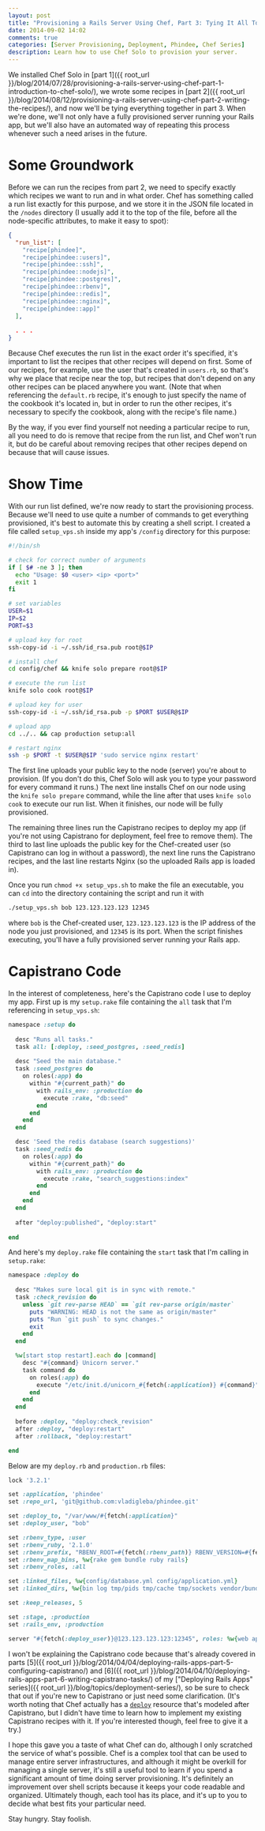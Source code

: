 ```yaml
---
layout: post
title: "Provisioning a Rails Server Using Chef, Part 3: Tying It All Together"
date: 2014-09-02 14:02
comments: true
categories: [Server Provisioning, Deployment, Phindee, Chef Series]
description: Learn how to use Chef Solo to provision your server.
---
```


We installed Chef Solo in [part 1]({{ root_url }}/blog/2014/07/28/provisioning-a-rails-server-using-chef-part-1-introduction-to-chef-solo/), we wrote some recipes in [part 2]({{ root_url }}/blog/2014/08/12/provisioning-a-rails-server-using-chef-part-2-writing-the-recipes/), and now we'll be tying everything together in part 3. When we're done, we'll not only have a fully provisioned server running your Rails app, but we'll also have an automated way of repeating this process whenever such a need arises in the future.

<!-- more -->

# Some Groundwork

Before we can run the recipes from part 2, we need to specify exactly which recipes we want to run and in what order. Chef has something called a run list exactly for this purpose, and we store it in the JSON file located in the `/nodes` directory (I usually add it to the top of the file, before all the node-specific attributes, to make it easy to spot):

``` json 123.123.123.123.json
{
  "run_list": [
    "recipe[phindee]",
    "recipe[phindee::users]",
    "recipe[phindee::ssh]",
    "recipe[phindee::nodejs]",
    "recipe[phindee::postgres]",
    "recipe[phindee::rbenv]",
    "recipe[phindee::redis]",
    "recipe[phindee::nginx]",
    "recipe[phindee::app]"
  ],
  
  . . .
}
```

Because Chef executes the run list in the exact order it's specified, it's important to list the recipes that other recipes will depend on first. Some of our recipes, for example, use the user that's created in `users.rb`, so that's why we place that recipe near the top, but recipes that don't depend on any other recipes can be placed anywhere you want. (Note that when referencing the `default.rb` recipe, it's enough to just specify the name of the cookbook it's located in, but in order to run the other recipes, it's necessary to specify the cookbook, along with the recipe's file name.)

By the way, if you ever find yourself not needing a particular recipe to run, all you need to do is remove that recipe from the run list, and Chef won't run it, but do be careful about removing recipes that other recipes depend on because that will cause issues.

# Show Time

With our run list defined, we're now ready to start the provisioning process. Because we'll need to use quite a number of commands to get everything provisioned, it's best to automate this by creating a shell script. I created a file called `setup_vps.sh` inside my app's `/config` directory for this purpose:

``` bash setup_vps.sh
#!/bin/sh

# check for correct number of arguments
if [ $# -ne 3 ]; then
  echo "Usage: $0 <user> <ip> <port>"
  exit 1
fi

# set variables
USER=$1
IP=$2
PORT=$3 

# upload key for root
ssh-copy-id -i ~/.ssh/id_rsa.pub root@$IP

# install chef
cd config/chef && knife solo prepare root@$IP

# execute the run list
knife solo cook root@$IP

# upload key for user
ssh-copy-id -i ~/.ssh/id_rsa.pub -p $PORT $USER@$IP

# upload app
cd ../.. && cap production setup:all

# restart nginx
ssh -p $PORT -t $USER@$IP 'sudo service nginx restart'
```

The first line uploads your public key to the node (server) you're about to provision. (If you don't do this, Chef Solo will ask you to type your password for every command it runs.) The next line installs Chef on our node using the `knife solo prepare` command, while the line after that uses `knife solo cook` to execute our run list. When it finishes, our node will be fully provisioned.

The remaining three lines run the Capistrano recipes to deploy my app (if you're not using Capistrano for deployment, feel free to remove them). The third to last line uploads the public key for the Chef-created user (so Capistrano can log in without a password), the next line runs the Capistrano recipes, and the last line restarts Nginx (so the uploaded Rails app is loaded in).

Once you run `chmod +x setup_vps.sh` to make the file an executable, you can `cd` into the directory containing the script and run it with

``` bash
./setup_vps.sh bob 123.123.123.123 12345
```
where `bob` is the Chef-created user, `123.123.123.123` is the IP address of the node you just provisioned, and `12345` is its port. When the script finishes executing, you'll have a fully provisioned server running your Rails app.

# Capistrano Code

In the interest of completeness, here's the Capistrano code I use to deploy my app. First up is my `setup.rake` file containing the `all` task that I'm referencing in `setup_vps.sh`:

``` ruby setup.rake
namespace :setup do
  
  desc "Runs all tasks."
  task all: [:deploy, :seed_postgres, :seed_redis]
  
  desc "Seed the main database."
  task :seed_postgres do
    on roles(:app) do
      within "#{current_path}" do
        with rails_env: :production do
          execute :rake, "db:seed"
        end
      end
    end
  end

  desc 'Seed the redis database (search suggestions)'
  task :seed_redis do
    on roles(:app) do
      within "#{current_path}" do
        with rails_env: :production do
          execute :rake, "search_suggestions:index"
        end
      end
    end
  end
  
  after "deploy:published", "deploy:start"
  
end
```

And here's my `deploy.rake` file containing the `start` task that I'm calling in `setup.rake`:

``` ruby deploy.rake
namespace :deploy do
  
  desc "Makes sure local git is in sync with remote."
  task :check_revision do
    unless `git rev-parse HEAD` == `git rev-parse origin/master`
      puts "WARNING: HEAD is not the same as origin/master"
      puts "Run `git push` to sync changes."
      exit
    end
  end

  %w[start stop restart].each do |command|
    desc "#{command} Unicorn server."
    task command do
      on roles(:app) do
        execute "/etc/init.d/unicorn_#{fetch(:application)} #{command}"
      end
    end
  end
  
  before :deploy, "deploy:check_revision"  
  after :deploy, "deploy:restart"
  after :rollback, "deploy:restart"

end
```

Below are my `deploy.rb` and `production.rb` files:

``` ruby deploy.rb
lock '3.2.1'

set :application, 'phindee'
set :repo_url, 'git@github.com:vladigleba/phindee.git'

set :deploy_to, "/var/www/#{fetch(:application}"
set :deploy_user, "bob"

set :rbenv_type, :user 
set :rbenv_ruby, '2.1.0'
set :rbenv_prefix, "RBENV_ROOT=#{fetch(:rbenv_path)} RBENV_VERSION=#{fetch(:rbenv_ruby)} #{fetch(:rbenv_path)}/bin/rbenv exec"
set :rbenv_map_bins, %w{rake gem bundle ruby rails}
set :rbenv_roles, :all

set :linked_files, %w{config/database.yml config/application.yml}
set :linked_dirs, %w{bin log tmp/pids tmp/cache tmp/sockets vendor/bundle public/system}

set :keep_releases, 5
```

``` ruby production.rb
set :stage, :production
set :rails_env, :production

server "#{fetch(:deploy_user)}@123.123.123.123:12345", roles: %w{web app db}, primary: true
```

I won't be explaining the Capistrano code because that's already covered in parts [5]({{ root_url }}/blog/2014/04/04/deploying-rails-apps-part-5-configuring-capistrano/) and [6]({{ root_url }}/blog/2014/04/10/deploying-rails-apps-part-6-writing-capistrano-tasks/) of my ["Deploying Rails Apps" series]({{ root_url }}/blog/topics/deployment-series/), so be sure to check that out if you're new to Capistrano or just need some clarification. (It's worth noting that Chef actually has a [`deploy`](http://docs.getchef.com/chef/resources.html#deploy) resource that's modeled after Capistrano, but I didn't have time to learn how to implement my existing Capistrano recipes with it. If you're interested though, feel free to give it a try.)

I hope this gave you a taste of what Chef can do, although I only scratched the service of what's possible. Chef is a complex tool that can be used to manage entire server infrastructures, and although it might be overkill for managing a single server, it's still a useful tool to learn if you spend a significant amount of time doing server provisioning. It's definitely an improvement over shell scripts because it keeps your code readable and organized. Ultimately though, each tool has its place, and it's up to you to decide what best fits your particular need.

Stay hungry. Stay foolish.
